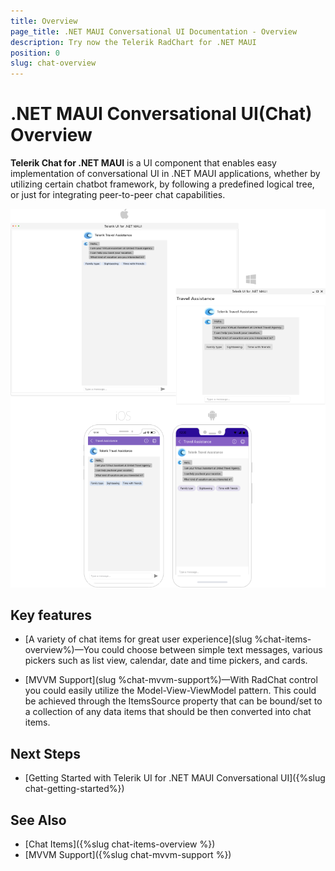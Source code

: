 ```yaml
---
title: Overview
page_title: .NET MAUI Conversational UI Documentation - Overview
description: Try now the Telerik RadChart for .NET MAUI
position: 0
slug: chat-overview
---
```


# .NET MAUI Conversational UI(Chat) Overview

**Telerik Chat for .NET MAUI** is a UI component that enables easy implementation of conversational UI in .NET MAUI applications, whether by utilizing certain chatbot framework, by following a predefined logical tree, or just for integrating peer-to-peer chat capabilities.

![Chat Overview](images/chat-overview.png)

## Key features

* [A variety of chat items for great user experience](slug %chat-items-overview%)&mdash;You could choose between simple text messages, various pickers such as list view, calendar, date and time pickers, and cards.

* [MVVM Support](slug %chat-mvvm-support%)&mdash;With RadChat control you could easily utilize the Model-View-ViewModel pattern. This could be achieved through the ItemsSource property that can be bound/set to a collection of any data items that should be then converted into chat items.

## Next Steps

- [Getting Started with Telerik UI for .NET MAUI Conversational UI]({%slug chat-getting-started%})

## See Also

- [Chat Items]({%slug chat-items-overview %})
- [MVVM Support]({%slug chat-mvvm-support %})